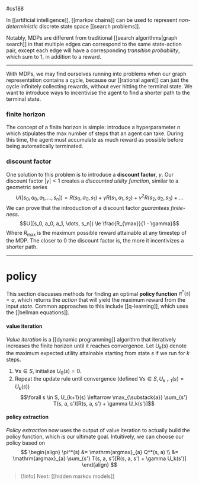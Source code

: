 #cs188 

In [[artificial intelligence]], [[markov chains]] can be used to represent *non-deterministic* discrete state space [[search problems]]. 

Notably, MDPs are different from traditional [[search algorithms|graph search]] in that multiple edges can correspond to the same state-action pair, except each edge will have a corresponding *transition probability*, which sum to $1$, in addition to a reward.

---
With MDPs, we may find ourselves running into problems when our graph representation contains a cycle, because our [[rational agent]] can just the cycle infinitely collecting rewards, without ever hitting the terminal state. We want to introduce ways to incentivise the agent to find a shorter path to the terminal state.
### finite horizon
The concept of a finite horizon is simple: introduce a hyperparameter $n$ which stipulates the max number of steps that an agent can take. During this time, the agent must accumulate as much reward as possible before being automatically terminated.
### discount factor
One solution to this problem is to introduce a **discount factor**, $\gamma$. Our discount factor $|\gamma| < 1$  creates a *discounted utility function*, similar to a geometric series
$$U([s_0, a_0, a_1, \dots, s_n]) = R(s_0, a_0, s_1) + \gamma R(s_1, a_1, s_2) + \gamma^2 R(s_2, a_2, s_3) + \dots$$
We can prove that the introduction of a discount factor *guarantees finite-ness*.
$$U([s_0, a_0, a_1, \dots, s_n]) \le \frac{R_{\max}}{1 - \gamma}$$
Where $R_\max$ is the maximum possible reward attainable at any timestep of the MDP. The closer to $0$ the discount factor is, the more it incentivizes a shorter path.

---
# policy
This section discusses methods for finding an optimal **policy function** $\pi^*(s) = a$, which returns the *action* that will yield the maximum reward from the input *state*. Common approaches to this include [[q-learning]], which uses the [[bellman equations]]. 
#### value iteration
*Value iteration* is a [[dynamic programming]] algorithm that iteratively increases the finite horizon until it reaches convergence. Let $U_k(s)$ denote the maximum expected utility attainable starting from state $s$ if we run for $k$ steps. 
1. $\forall s \in S$, initialize $U_0(s) = 0$. 
2. Repeat the update rule until convergence (defined $\forall s \in S, U_{k + 1}(s) = U_k(s)$)
$$\forall s \in S, U_{k+1}(s) \leftarrow \max_{\substack{a}} \sum_{s'} T(s, a, s')[R(s, a, s') + \gamma U_k(s')]$$
#### policy extraction
*Policy extraction* now uses the output of value iteration to actually build the policy function, which is our ultimate goal. Intuitively, we can choose our policy based on
$$
\begin{align}
\pi^*(s) &= \mathrm{argmax}_{a} Q^*(s, a) \\
&= \mathrm{argmax}_{a} \sum_{s'} T(s, a, s')[R(s, a, s') + \gamma U_k(s')]
\end{align}
$$



>[!info] Next: [[hidden markov models]]

